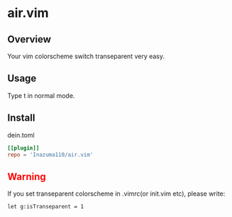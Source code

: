 # air.vim


## Overview
Your vim colorscheme switch transeparent very easy.

## Usage
Type t in normal mode.

## Install
dein.toml
```toml
[[plugin]]
repo = 'Inazuma110/air.vim'
```

## <font color = red>Warning</font>
If you set transeparent colorscheme in .vimrc(or init.vim etc), please write:
```vim
let g:isTranseparent = 1
```
